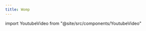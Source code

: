 ```yaml
---
title: Womp
---
```

import YoutubeVideo from "@site/src/components/YoutubeVideo"

<YoutubeVideo id="Wf7F_suK-Fw"/>
